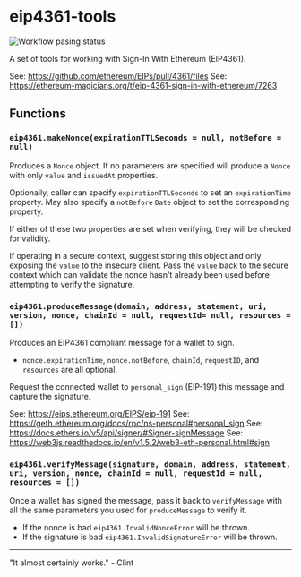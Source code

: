 # eip4361-tools

![Workflow pasing status](https://github.com/generalgalactic/eip4361-tools/actions/workflows/ci.yml/badge.svg)

A set of tools for working with Sign-In With Ethereum (EIP4361).

See: https://github.com/ethereum/EIPs/pull/4361/files
See: https://ethereum-magicians.org/t/eip-4361-sign-in-with-ethereum/7263

## Functions

### `eip4361.makeNonce(expirationTTLSeconds = null, notBefore = null)`

Produces a `Nonce` object. If no parameters are specified will produce a `Nonce` with only `value` and `issuedAt` properties.

Optionally, caller can specify `expirationTTLSeconds` to set an `expirationTime` property. May also specify a `notBefore` `Date` object to set the corresponding property.

If either of these two properties are set when verifying, they will be checked for validity.

If operating in a secure context, suggest storing this object and only exposing the `value` to the insecure client. Pass the `value` back to the secure context which can validate the nonce hasn't already been used before attempting to verify the signature.

### `eip4361.produceMessage(domain, address, statement, uri, version, nonce, chainId = null, requestId= null, resources = [])`

Produces an EIP4361 compliant message for a wallet to sign.

- `nonce.expirationTime`, `nonce.notBefore`, `chainId`, `requestID`, and `resources` are all optional.

Request the connected wallet to `personal_sign` (EIP-191) this message and capture the signature.

See: https://eips.ethereum.org/EIPS/eip-191
See: https://geth.ethereum.org/docs/rpc/ns-personal#personal_sign
See: https://docs.ethers.io/v5/api/signer/#Signer-signMessage
See: https://web3js.readthedocs.io/en/v1.5.2/web3-eth-personal.html#sign

### `eip4361.verifyMessage(signature, domain, address, statement, uri, version, nonce, chainId = null, requestId = null, resources = [])`

Once a wallet has signed the message, pass it back to `verifyMessage` with all the same parameters you used for `produceMessage` to verify it.

- If the nonce is bad `eip4361.InvalidNonceError` will be thrown.
- If the signature is bad `eip4361.InvalidSignatureError` will be thrown.

---

"It almost certainly works." - Clint